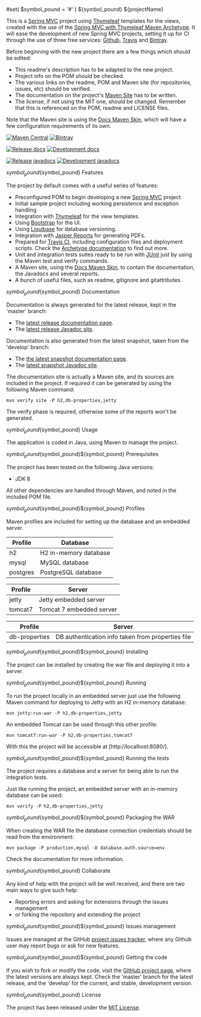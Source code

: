 #set( $symbol_pound = '#' )
${symbol_pound} ${projectName}

This is a [Spring MVC](https://spring.io) project using [Thymeleaf](http://www.thymeleaf.org/) templates for the views, created with the use of the [Spring MVC with Thymeleaf Maven Archetype](https://github.com/Bernardo-MG/spring-mvc-thymeleaf-maven-archetype). It will ease the development of new Spring MVC projects, setting it up for CI through the use of three free services: [Github](https://github.com/), [Travis](https://travis-ci.org) and [Bintray](https://bintray.com/).

Before beginning with the new project there are a few things which should be edited:

- This readme's description has to be adapted to the new project.
- Project info on the POM should be checked.
- The various links on the readme, POM and Maven site (for repositories, issues, etc) should be verified.
- The documentation on the project's [Maven Site](https://maven.apache.org/plugins/maven-site-plugin/) has to be written.
- The license, if not using the MIT one, should be changed. Remember that this is referenced on the POM, readme and LICENSE files.

Note that the Maven site is using the [Docs Maven Skin](https://github.com/Bernardo-MG/docs-maven-skin), which will have a few configuration requirements of its own.

[![Maven Central](https://img.shields.io/maven-central/v/${groupId}/${artifactId}.svg)][maven-repo]
[![Bintray](https://api.bintray.com/packages/${repoUserId}/maven/${artifactId}/images/download.svg)][bintray-repo]

[![Release docs](https://img.shields.io/badge/docs-release-blue.svg)][site-release]
[![Development docs](https://img.shields.io/badge/docs-develop-blue.svg)][site-develop]

[![Release javadocs](https://img.shields.io/badge/javadocs-release-blue.svg)][javadoc-release]
[![Development javadocs](https://img.shields.io/badge/javadocs-develop-blue.svg)][javadoc-develop]

${symbol_pound}${symbol_pound} Features

The project by default comes with a useful series of features:

- Preconfigured POM to begin developing a new [Spring MVC](https://spring.io) project.
- Initial sample project including working persistence and exception handling
- Integration with [Thymeleaf](http://www.thymeleaf.org/) for the view templates.
- Using [Bootstrap](http://getbootstrap.com/) for the UI.
- Using [Liquibase](http://www.liquibase.org/) for database versioning.
- Integration with [Jasper Reports](http://community.jaspersoft.com/) for generating PDFs.
- Prepared for [Travis CI](https://travis-ci.org/), including configuration files and deployment scripts. Check the [Archetype documentation](http://docs.bernardomg.com/maven/library-maven-archetype) to find out more.
- Unit and integration tests suites ready to be run with [JUnit](http://junit.org) just by using the Maven test and verify commands.
- A Maven site, using the [Docs Maven Skin](https://github.com/Bernardo-MG/docs-maven-skin), to contain the documentation, the Javadocs and several reports.
- A bunch of useful files, such as readme, gitignore and gitattributes.

${symbol_pound}${symbol_pound} Documentation

Documentation is always generated for the latest release, kept in the 'master' branch:

- The [latest release documentation page][site-release].
- The [latest release Javadoc site][javadoc-release].

Documentation is also generated from the latest snapshot, taken from the 'develop' branch:

- The [the latest snapshot documentation page][site-develop].
- The [latest snapshot Javadoc site][javadoc-develop].

The documentation site is actually a Maven site, and its sources are included in the project. If required it can be generated by using the following Maven command:

```
mvn verify site -P h2,db-properties,jetty
```

The verify phase is required, otherwise some of the reports won't be generated.

${symbol_pound}${symbol_pound} Usage

The application is coded in Java, using Maven to manage the project.

${symbol_pound}${symbol_pound}${symbol_pound} Prerequisites

The project has been tested on the following Java versions:
* JDK 8

All other dependencies are handled through Maven, and noted in the included POM file.

${symbol_pound}${symbol_pound}${symbol_pound} Profiles

Maven profiles are included for setting up the database and an embedded server.

| Profile  | Database              |
|----------|-----------------------|
| h2       | H2 in-memory database |
| mysql    | MySQL database        |
| postgres | PostgreSQL database   |

| Profile  | Server                   |
|----------|--------------------------|
| jetty    | Jetty embedded server    |
| tomcat7  | Tomcat 7 embedded server |

| Profile       | Server                                            |
|---------------|---------------------------------------------------|
| db-properties | DB authentication info taken from properties file |

${symbol_pound}${symbol_pound}${symbol_pound} Installing

The project can be installed by creating the war file and deploying it into a server.

${symbol_pound}${symbol_pound}${symbol_pound} Running

To run the project locally in an embedded server just use the following Maven command for deploying to Jetty with an H2 in-memory database:

```
mvn jetty:run-war -P h2,db-properties,jetty
```

An embedded Tomcat can be used through this other profile:

```
mvn tomcat7:run-war -P h2,db-properties,tomcat7
```

With this the project will be accessible at [http://localhost:8080/].

${symbol_pound}${symbol_pound}${symbol_pound} Running the tests

The project requires a database and a server for being able to run the integration tests.

Just like running the project, an embedded server with an in-memory database can be used:

```
mvn verify -P h2,db-properties,jetty
```

${symbol_pound}${symbol_pound}${symbol_pound} Packaging the WAR

When creating the WAR file the database connection credentials should be read from the environment:

```
mvn package -P production,mysql -D database.auth.source=env
```

Check the documentation for more information.

${symbol_pound}${symbol_pound} Collaborate

Any kind of help with the project will be well received, and there are two main ways to give such help:

- Reporting errors and asking for extensions through the issues management
- or forking the repository and extending the project

${symbol_pound}${symbol_pound}${symbol_pound} Issues management

Issues are managed at the GitHub [project issues tracker][issues], where any Github user may report bugs or ask for new features.

${symbol_pound}${symbol_pound}${symbol_pound} Getting the code

If you wish to fork or modify the code, visit the [GitHub project page][scm], where the latest versions are always kept. Check the 'master' branch for the latest release, and the 'develop' for the current, and stable, development version.

${symbol_pound}${symbol_pound} License

The project has been released under the [MIT License][license].

[bintray-repo]: https://bintray.com/${repoUserId}/maven/${artifactId}/view
[maven-repo]: http://mvnrepository.com/artifact/${groupId}/${artifactId}
[issues]: https://github.com/${repoUserId}/${artifactId}/issues
[javadoc-develop]: ${urlSiteDevelop}/${artifactId}/apidocs
[javadoc-release]: ${urlSiteRelease}/${artifactId}/apidocs
[license]: http://www.opensource.org/licenses/mit-license.php
[scm]: https://github.com/${repoUserId}/${artifactId}
[site-develop]: ${urlSiteDevelop}/${artifactId}
[site-release]: ${urlSiteRelease}/${artifactId}
